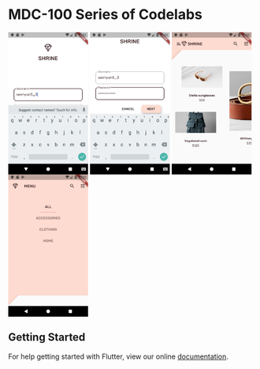 # 
# MDC-100 Series of Codelabs


<img align="center" src="/images/Screenshot_1569069076.png" width="162" height="288" />
<img  align="center" src="/images/Screenshot_1569069087.png" width="162" height="288" />
<img  align="center" src="/images/Screenshot_1569069091.png" width="162" height="288" />
<img  align="center" src="/images/Screenshot_1569069094.png" width="162" height="288" />


## Getting Started

For help getting started with Flutter, view our online
[documentation](https://flutter.io/).
